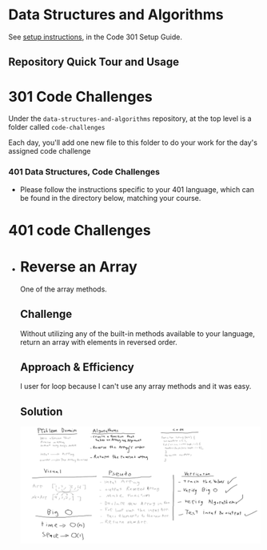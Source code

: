 # Data Structures and Algorithms

See [setup instructions](https://codefellows.github.io/setup-guide/code-301/3-code-challenges), in the Code 301 Setup Guide.

## Repository Quick Tour and Usage

# 301 Code Challenges

Under the `data-structures-and-algorithms` repository, at the top level is a folder called `code-challenges`

Each day, you'll add one new file to this folder to do your work for the day's assigned code challenge

### 401 Data Structures, Code Challenges

- Please follow the instructions specific to your 401 language, which can be found in the directory below, matching your course.

# 401 code Challenges

* # Reverse an Array
    One of the array methods.

    ## Challenge
    Without utilizing any of the built-in methods available to your language, return an array with elements in reversed order.
    
    ## Approach & Efficiency
    I user for loop because I can't use any array methods and it was easy.
    
    ## Solution
    ![reversed](assets/array-reverse.png)
